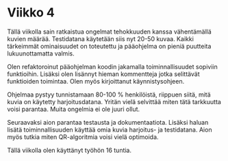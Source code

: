 # Viikko 4

Tällä viikolla sain ratkaistua ongelmat tehokkuuden kanssa vähentämällä kuvien määrää. Testidatana käytetään siis nyt 20-50 kuvaa. Kaikki tärkeimmät ominaisuudet on toteutettu ja pääohjelma on pieniä puutteita lukuunottamatta valmis.

Olen refaktoroinut pääohjelman koodin jakamalla toiminnallisuudet sopiviin funktioihin. Lisäksi olen lisännyt hieman kommentteja jotka selittävät funktioiden toimintaa. Olen myös kirjoittanut käynnistysohjeen.

Ohjelmaa pystyy tunnistamaan 80-100 % henkilöistä, riippuen siitä, mitä kuvia on käytetty harjoitusdatana. Yritän vielä selvittää miten tätä tarkkuutta voisi parantaa. Muita ongelmia ei ole juuri ollut.

Seuraavaksi aion parantaa testausta ja dokumentaatiota. Lisäksi haluan lisätä toiminnallisuuden käyttää omia kuvia harjoitus- ja testidatana. Aion myös tutkia miten QR-algoritmia voisi vielä optimoida.

Tällä viikolla olen käyttänyt työhön 16 tuntia.
